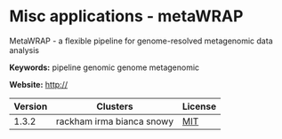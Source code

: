 # Misc applications - metaWRAP

MetaWRAP - a flexible pipeline for genome-resolved metagenomic data analysis

**Keywords:** pipeline genomic genome metagenomic

**Website:** <http://>

| Version | Clusters | License |
| ------- | -------- | ------- |
| 1.3.2 | rackham irma bianca snowy | [MIT](https://github.com/bxlab/metaWRAP) |
